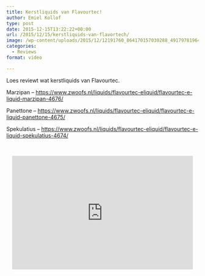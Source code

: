 ```yaml
---
title: Kerstliquids van Flavourtec!
author: Emiel Kollof
type: post
date: 2015-12-15T13:22:22+00:00
url: /2015/12/15/kerstliquids-van-flavortech/
image: /wp-content/uploads/2015/12/12191760_864170157030288_4917978196495722053_n.png
categories:
  - Reviews
format: video

---
```

Loes reviewt wat kerstliquids van Flavourtec.

Marzipan &#8211; <a href="https://www.zwoofs.nl/liquids/flavourtec-eliquid/flavourtec-e-liquid-marzipan-4676/" target="_blank">https://www.zwoofs.nl/liquids/flavourtec-eliquid/flavourtec-e-liquid-marzipan-4676/</a>

Panettone &#8211; <a href="https://www.zwoofs.nl/liquids/flavourtec-eliquid/flavourtec-e-liquid-panettone-4675/" target="_blank">https://www.zwoofs.nl/liquids/flavourtec-eliquid/flavourtec-e-liquid-panettone-4675/</a>

Spekulatius &#8211; <a href="https://www.zwoofs.nl/liquids/flavourtec-eliquid/flavourtec-e-liquid-spekulatius-4674/" target="_blank">https://www.zwoofs.nl/liquids/flavourtec-eliquid/flavourtec-e-liquid-spekulatius-4674/</a>

&nbsp;

<span class="embed-youtube" style="text-align:center; display: block;"><iframe class='youtube-player' type='text/html' width='474' height='297' src='https://www.youtube.com/embed/-3j3L9YfTrs?version=3&#038;rel=1&#038;fs=1&#038;autohide=2&#038;showsearch=0&#038;showinfo=1&#038;iv_load_policy=1&#038;wmode=transparent' allowfullscreen='true' style='border:0;'></iframe></span>